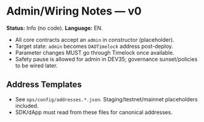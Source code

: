 # Admin/Wiring Notes — v0
**Status:** Info (no code). **Language:** EN.

- All core contracts accept an `admin` in constructor (placeholder).
- Target state: `admin` becomes `DAOTimelock` address post-deploy.
- Parameter changes MUST go through Timelock once available.
- Safety pause is allowed for admin in DEV35; governance sunset/policies to be wired later.

## Address Templates
- See `ops/config/addresses.*.json`. Staging/testnet/mainnet placeholders included.
- SDK/dApp must read from these files for canonical addresses.
